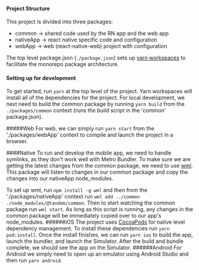 #### Project Structure
This project is divided into three packages:
- common -> shared code used by the RN app and the web app
- nativeApp -> react native specific code and configuration
- webApp -> web (react-native-web) project with configuration

The top level package.json (`./package.json`) sets up 
[yarn workspaces](https://classic.yarnpkg.com/en/docs/workspaces/) to facilitate 
the monorepo package architecture.

#### Setting up for development
To get started, run `yarn` at the top level of the project. 
Yarn workspaces will install all of the dependencies for the project. 
For local development, we next need to build the common package by running 
`yarn build` from the `./packages/common` context (runs the build script in the 'common' package.json).

#####Web
For web, we can simply run `yarn start` from the './packages/webApp' 
context to compile and launch the project in a browser.

####Native
To run and develop the mobile app, we need to handle symlinks, as they don't work well with 
Metro Bundler. To make sure we are getting the latest changes from the common package, we need to 
use [wml](https://www.npmjs.com/package/wml). This package will listen to changes in our 
common package and copy the changes into our nativeApp node_modules. 

To set up wml, run 
`npm install -g wml` and then from the './packages/nativeApp' context run 
`wml add ../common ./node_modules/@tandem/common`. Then to start watching the common package 
run `wml start`. As long as this script is running, any changes in the common package will 
be immediately copied over to our app's node_modules.
######iOS
The project uses [CocoaPods](http://cocoapods.org/pods/React) for native level dependency management. To install these dependencies 
run `yarn pod:install`. Once the install finishes, we can run `yarn ios` to build the app, 
launch the bundler, and launch the Simulator. After the build and bundle complete, we should 
see the app on the Simulator.
######Android
For Android we simply need to open up an emulator using Android Studio and then run `yarn android`.



